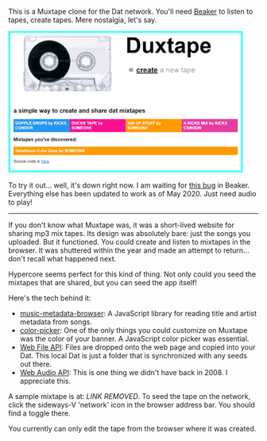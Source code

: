 
This is a Muxtape clone for the Dat network. You'll need
[Beaker](https://beakerbrowser.com/) to listen to tapes, create tapes.
Mere nostalgia, let's say.

![Screenshot](/duxtape.png)

To try it out... well, it's down right now. I am waiting for [this
bug](https://github.com/beakerbrowser/beaker/issues/1560) in Beaker. Everything
else has been updated to work as of May 2020. Just need audio to play!

- - -

If you don't know what Muxtape was, it was a short-lived website for sharing
mp3 mix tapes. Its design was absolutely bare: just the songs you uploaded.
But it functioned. You could create and listen to mixtapes in the browser.
It was shuttered within the year and made an attempt to return... don't recall
what happened next.

Hypercore seems perfect for this kind of thing. Not only could you seed the mixtapes
that are shared, but you can seed the app itself!

Here's the tech behind it:

* [music-metadata-browser](https://github.com/Borewit/music-metadata-browser):
  A JavaScript library for reading title and artist metadata from songs.
* [color-picker](https://github.com/Simonwep/pickr): One of the only things you
  could customize on Muxtape was the color of your banner. A JavaScript color
  picker was essential.
* [Web File API](https://developer.mozilla.org/en-US/docs/Web/API/File):
  Files are dropped onto the web page and copied into your Dat. This local Dat
  is just a folder that is synchronized with any seeds out there.
* [Web Audio
  API](https://developer.mozilla.org/en-US/docs/Web/API/Web_Audio_API):
  This is one thing we didn't have back in 2008. I appreciate this.

A sample mixtape is at: *LINK REMOVED*.
To seed the tape on the network, click the sideways-V 'network' icon in the
browser address bar. You should find a toggle there.

You currently can only edit the tape from the browser where it was created.
